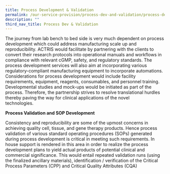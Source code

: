 ```yaml
---
title: Process Development & Validation
permalink: /our-service-provision/process-dev-and-validation/process-development-validation/
description: ""
third_nav_title: Process Dev & Validation
---
```

The journey from lab bench to bed side is very much dependent on process development which could address manufacturing scale up and reproducibility. ACTRIS would facilitate by partnering with the clients to convert their research protocols into operational manuals and workflows in compliance with relevant cGMP, safety, and regulatory standards. The process development services will also aim at incorporating various regulatory-compliant manufacturing equipment to incorporate automations. Considerations for process development would include facility requirements, equipment, reagents, consumables, and personnel training. Developmental studies and mock-ups would be initiated as part of the process. Therefore, the partnership strives to resolve translational hurdles thereby paving the way for clinical applications of the novel technologies.      

**Process Validation and SOP Development**

Consistency and reproducibility are some of the upmost concerns in achieving quality cell, tissue, and gene therapy products. Hence process validation of various standard operating procedures (SOPs) generated during process development is critical in meeting such requirements. In house support is rendered in this area in order to realize the process development plans to yield actual products of potential clinical and commercial significance. This would entail repeated validation runs (using the finalized ancillary materials), identification / verification of the Critical Process Parameters (CPP) and Critical Quality Attributes (CQA)